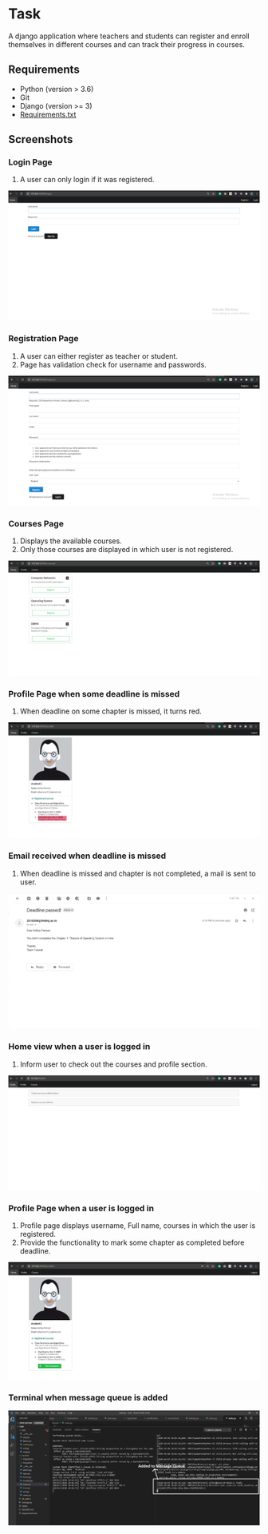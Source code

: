 # Task
A django application where teachers and students can register and enroll themselves in different courses and can track their progress in courses.

## Requirements
* Python (version > 3.6)
* Git
* Django (version >= 3)
* [Requirements.txt](https://github.com/adi0311/Task/blob/master/requirements.txt)


## Screenshots

### Login Page
1. A user can only login if it was registered.

![Login](https://github.com/adi0311/Task/blob/master/Task%20ScreenShots/Login.png)

### Registration Page
1. A user can either register as teacher or student.
2. Page has validation check for username and passwords.

![Register](https://github.com/adi0311/Task/blob/master/Task%20ScreenShots/Register.png)

### Courses Page
1. Displays the available courses.
2. Only those courses are displayed in which user is not registered.

![Course](https://github.com/adi0311/Task/blob/master/Task%20ScreenShots/Course.png)

### Profile Page when some deadline is missed
1. When deadline on some chapter is missed, it turns red.

![Deadline](https://github.com/adi0311/Task/blob/master/Task%20ScreenShots/Deadline.png)

### Email received when deadline is missed
1. When deadline is missed and chapter is not completed, a mail is sent to user.

![Email](https://github.com/adi0311/Task/blob/master/Task%20ScreenShots/Email.png)

### Home view when a user is logged in
1. Inform user to check out the courses and profile section.

![Home](https://github.com/adi0311/Task/blob/master/Task%20ScreenShots/Home.png)

### Profile Page when a user is logged in
1. Profile page displays username, Full name, courses in which the user is registered.
2. Provide the functionality to mark some chapter as completed before deadline.

![Profile](https://github.com/adi0311/Task/blob/master/Task%20ScreenShots/Profile.png)

### Terminal when message queue is added
![Terminal](https://github.com/adi0311/Task/blob/master/Task%20ScreenShots/Terminal.png)
